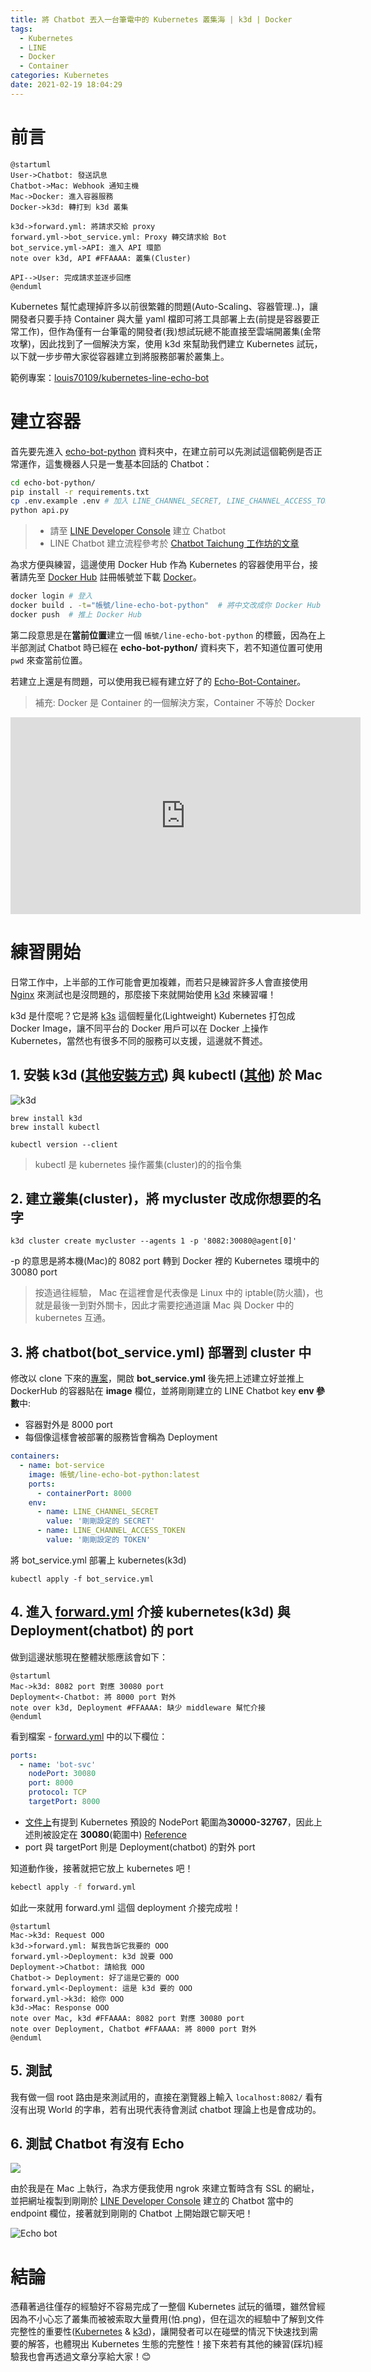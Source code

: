 ```yaml
---
title: 將 Chatbot 丟入一台筆電中的 Kubernetes 叢集海 | k3d | Docker
tags:
  - Kubernetes
  - LINE
  - Docker
  - Container
categories: Kubernetes
date: 2021-02-19 18:04:29
---
```


<style>
  section.compact {
    font-size: 150%  
  }
  img[alt~="center"] {
    display: block;
    margin: 0 auto;
  }
</style>

# 前言

```puml
@startuml
User->Chatbot: 發送訊息
Chatbot->Mac: Webhook 通知主機
Mac->Docker: 進入容器服務
Docker->k3d: 轉打到 k3d 叢集

k3d->forward.yml: 將請求交給 proxy
forward.yml->bot_service.yml: Proxy 轉交請求給 Bot
bot_service.yml->API: 進入 API 環節
note over k3d, API #FFAAAA: 叢集(Cluster)

API-->User: 完成請求並逐步回應
@enduml
```

Kubernetes 幫忙處理掉許多以前很繁雜的問題(Auto-Scaling、容器管理..)，讓開發者只要手持 Container 與大量 yaml 檔即可將工具部署上去(前提是容器要正常工作)，但作為僅有一台筆電的開發者(我)想試玩總不能直接至雲端開叢集(金幣攻擊)，因此找到了一個解決方案，使用 k3d 來幫助我們建立 Kubernetes 試玩，以下就一步步帶大家從容器建立到將服務部署於叢集上。

範例專案：[louis70109/kubernetes-line-echo-bot](https://github.com/louis70109/kubernetes-line-echo-bot)

<!-- more -->

# 建立容器

首先要先進入 [echo-bot-python](https://github.com/louis70109/kubernetes-line-echo-bot/tree/master/echo-bot-python) 資料夾中，在建立前可以先測試這個範例是否正常運作，這隻機器人只是一隻基本回話的 Chatbot：

```bash
cd echo-bot-python/
pip install -r requirements.txt
cp .env.example .env # 加入 LINE_CHANNEL_SECRET, LINE_CHANNEL_ACCESS_TOKEN 兩把鑰匙
python api.py
```

> - 請至 [LINE Developer Console](https://developers.line.biz/console/) 建立 Chatbot
> - LINE Chatbot 建立流程參考於 [Chatbot Taichung 工作坊的文章](https://nijialin.com/2020/08/27/chatbot-taichung-08/#Massaging-API)

為求方便與練習，這邊使用 Docker Hub 作為 Kubernetes 的容器使用平台，接著請先至 [Docker Hub](https://hub.docker.com/) 註冊帳號並下載 [Docker](https://docs.docker.com/get-docker/)。

```bash
docker login # 登入
docker build . -t="帳號/line-echo-bot-python"  # 將中文改成你 Docker Hub 的帳號
docker push  # 推上 Docker Hub
```

第二段意思是在**當前位置**建立一個 `帳號/line-echo-bot-python` 的標籤，因為在上半部測試 Chatbot 時已經在 **echo-bot-python/** 資料夾下，若不知道位置可使用 `pwd` 來查當前位置。

若建立上還是有問題，可以使用我已經有建立好了的 [Echo-Bot-Container](https://hub.docker.com/repository/docker/louis70109/line-echo-bot-python)。

> 補充: Docker 是 Container 的一個解決方案，Container 不等於 Docker

<iframe width="560" height="315" src="https://www.youtube.com/embed/nc3mBN3LzvM" frameborder="0" allow="accelerometer; autoplay; clipboard-write; encrypted-media; gyroscope; picture-in-picture" allowfullscreen></iframe>

# 練習開始

日常工作中，上半部的工作可能會更加複雜，而若只是練習許多人會直接使用 [Nginx](https://hub.docker.com/_/nginx) 來測試也是沒問題的，那麼接下來就開始使用 [k3d](https://k3d.io/) 來練習囉！

k3d 是什麼呢？它是將 [k3s](https://github.com/k3s-io/k3s) 這個輕量化(Lightweight) Kubernetes 打包成 Docker Image，讓不同平台的 Docker 用戶可以在 Docker 上操作 Kubernetes，當然也有很多不同的服務可以支援，這邊就不贅述。

## 1. 安裝 k3d ([其他安裝方式](https://k3d.io/#installation)) 與 kubectl ([其他](https://kubernetes.io/docs/tasks/tools/install-kubectl/)) 於 Mac

![k3d](https://nijialin.com/images/2021/k3d/logo.png)

```
brew install k3d
brew install kubectl

kubectl version --client
```

> kubectl 是 kubernetes 操作叢集(cluster)的的指令集

## 2. 建立叢集(cluster)，將 **mycluster** 改成你想要的名字

```
k3d cluster create mycluster --agents 1 -p '8082:30080@agent[0]'
```

-p 的意思是將本機(Mac)的 8082 port 轉到 Docker 裡的 Kubernetes 環境中的 30080 port

> 按造過往經驗， Mac 在這裡會是代表像是 Linux 中的 iptable(防火牆)，也就是最後一到對外關卡，因此才需要挖通道讓 Mac 與 Docker 中的 kubernetes 互通。

## 3. 將 chatbot(bot_service.yml) 部署到 cluster 中

修改以 clone 下來的[專案](https://github.com/louis70109/kubernetes-line-echo-bot/blob/master/bot_service.yml)，開啟 **bot_service.yml** 後先把上述建立好並推上 DockerHub 的容器貼在 **image** 欄位，並將剛剛建立的 LINE Chatbot key **env 參數**中:

- 容器對外是 8000 port
- 每個像這樣會被部署的服務皆會稱為 Deployment

```yaml
containers:
  - name: bot-service
    image: 帳號/line-echo-bot-python:latest
    ports:
      - containerPort: 8000
    env:
      - name: LINE_CHANNEL_SECRET
        value: '剛剛設定的 SECRET'
      - name: LINE_CHANNEL_ACCESS_TOKEN
        value: '剛剛設定的 TOKEN'
```

將 bot_service.yml 部署上 kubernetes(k3d)

```
kubectl apply -f bot_service.yml
```

## 4. 進入 [forward.yml](https://github.com/louis70109/kubernetes-line-echo-bot) 介接 kubernetes(k3d) 與 Deployment(chatbot) 的 port

做到這邊狀態現在整體狀態應該會如下：

```puml
@startuml
Mac->k3d: 8082 port 對應 30080 port
Deployment<-Chatbot: 將 8000 port 對外
note over k3d, Deployment #FFAAAA: 缺少 middleware 幫忙介接
@enduml
```

看到檔案 - [forward.yml](https://github.com/louis70109/kubernetes-line-echo-bot) 中的以下欄位：

```yaml
ports:
  - name: 'bot-svc'
    nodePort: 30080
    port: 8000
    protocol: TCP
    targetPort: 8000
```

- [文件上](https://k3d.io/usage/guides/exposing_services/#2-via-nodeport)有提到 Kubernetes 預設的 NodePort 範圍為**30000-32767**，因此上述則被設定在 **30080**(範圍中)
  [Reference](https://k3d.io/usage/guides/exposing_services/)
- port 與 targetPort 則是 Deployment(chatbot) 的對外 port

知道動作後，接著就把它放上 kubernetes 吧！

```bash
kebectl apply -f forward.yml
```

如此一來就用 forward.yml 這個 deployment 介接完成啦！

```puml
@startuml
Mac->k3d: Request OOO
k3d->forward.yml: 幫我告訴它我要的 OOO
forward.yml->Deployment: k3d 說要 OOO
Deployment->Chatbot: 請給我 OOO
Chatbot-> Deployment: 好了這是它要的 OOO
forward.yml<-Deployment: 這是 k3d 要的 OOO
forward.yml->k3d: 給你 OOO
k3d->Mac: Response OOO
note over Mac, k3d #FFAAAA: 8082 port 對應 30080 port
note over Deployment, Chatbot #FFAAAA: 將 8000 port 對外
@enduml
```

## 5. 測試

我有做一個 root 路由是來測試用的，直接在瀏覽器上輸入 `localhost:8082/` 看有沒有出現 World 的字串，若有出現代表待會測試 chatbot 理論上也是會成功的。

## 6. 測試 Chatbot 有沒有 Echo

![](https://nijialin.com/images/ngrok.png)

由於我是在 Mac 上執行，為求方便我使用 ngrok 來建立暫時含有 SSL 的網址，並把網址複製到剛剛於 [LINE Developer Console](https://developers.line.biz/console/) 建立的 Chatbot 當中的 endpoint 欄位，接著就到剛剛的 Chatbot 上開始跟它聊天吧！

![Echo bot](https://i.imgur.com/Tn1XS13.png)

# 結論

憑藉著過往僅存的經驗好不容易完成了一整個 Kubernetes 試玩的循環，雖然曾經因為不小心忘了叢集而被被索取大量費用(怕.png)，但在這次的經驗中了解到文件完整性的重要性([Kubernetes](https://kubernetes.io/docs/home/) & [k3d](https://k3d.io/))，讓開發者可以在碰壁的情況下快速找到需要的解答，也體現出 Kubernetes 生態的完整性！接下來若有其他的練習(踩坑)經驗我也會再透過文章分享給大家！😊
